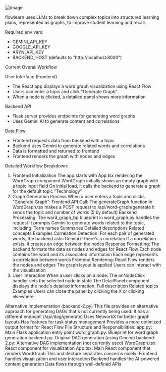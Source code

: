 ![image](https://github.com/user-attachments/assets/8f09f0a3-ef82-467b-8676-eb7f5f3c66b1)

flowlearn uses LLMs to break down complex topics into structured learning plans, represented as graphs, to improve student learning and recall.

Required env vars:
- GEMINI_API_KEY
- GOOGLE_API_KEY
- ARYN_API_KEY
- BACKEND_HOST (defaults to "http://localhost:8000")

Current Overall Workflow

User Interface (Frontend)
- The React app displays a word graph visualization using React Flow
- Users can enter a topic and click "Generate Graph"
- When a node is clicked, a detailed panel shows more information

Backend API
- Flask server provides endpoints for generating word graphs
- Uses Gemini AI to generate content and correlations

Data Flow
- Frontend requests data from backend with a topic
- Backend uses Gemini to generate related words and correlations
- Data is formatted and returned to frontend
- Frontend renders the graph with nodes and edges

Detailed Workflow Breakdown:
1. Frontend Initialization
The app starts with App.tsx rendering the WordGraph component
WordGraph initially shows an empty graph with a topic input field
On initial load, it calls the backend to generate a graph for the default topic "Technology"
2. Graph Generation Process
When a user enters a topic and clicks "Generate Graph":
Frontend API Call:
The generateGraph function in WordGraph.tsx makes a POST request to /api/word-graph/generate
It sends the topic and number of words (5 by default)
Backend Processing:
The word_graph_bp blueprint in word_graph.py handles the request
It prompts Gemini to generate words related to the topic, including:
Term names
Summaries
Detailed descriptions
Related concepts
Examples
Correlation Detection:
For each pair of generated words, the backend asks Gemini if there's a correlation
If a correlation exists, it creates an edge between the nodes
Response Formatting:
The backend formats the data as nodes and edges for React Flow
Each node contains the word and its associated information
Each edge represents a correlation between words
Frontend Rendering:
React Flow renders the nodes and edges
The graph layout is applied
Users can interact with the visualization
3. User Interaction
When a user clicks on a node:
The onNodeClick handler sets the selected node in state
The DetailPanel component displays the node's detailed information:
Full description
Related topics
Examples
Users can close the panel by clicking the X or clicking elsewhere

Alternative Implementation (backend-2.py)
This file provides an alternative approach for generating DAGs that's not currently being used:
It has a different endpoint (/api/dag/generate)
Uses NetworkX for better graph layouts
Has features for task status management
Provides a more optimized output format for React Flow
File Structure and Responsibilities:
app.py: Main Flask application entry point
word_graph.py: Blueprint for word graph generation
backend.py: Original DAG generation (using Gemini)
backend-2.py: Alternative DAG implementation (not currently used)
WordGraph.tsx: React component for visualization
App.tsx: Main React component that renders WordGraph
This architecture separates concerns nicely:
Frontend handles visualization and user interaction
Backend handles the AI-powered content generation
Data flows through well-defined APIs
